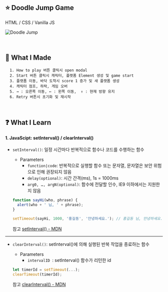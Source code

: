 ## :star: Doodle Jump Game

HTML / CSS / Vanilla JS
<br/>

![Doodle Jump](https://user-images.githubusercontent.com/76716519/198864964-c7a41f9b-b5f5-4377-81e5-2006a1325f6f.gif)

<br/>

## 🔨 What I Made

```
  1. How to play 버튼 클릭시 open modal
  2. Start 버튼 클릭시 캐릭터, 플랫폼 Element 생성 및 game start
  3. 플랫폼 이동, 바닥 도착시 score 1 증가 및 새 플랫폼 생성
  4. 캐릭터 점프, 하락, 게임 오버
  5. → : 오른쪽 이동, ← : 왼쪽 이동,  ↑ : 현재 방향 유지
  6. Retry 버튼시 초기화 및 재시작
```

<br/>

## :question: What I Learn

#### 1. JavaScipt: setInterval() / clearInterval()

- `setInterval()`: 일정 시간마다 반복적으로 함수나 코드를 수행하는 함수

  - Parameters
    - `function|code`: 반복적으로 실행할 함수 또는 문자열, 문자열은 보안 위험으로 인해 권장되지 않음
    - `delay(optional)`: 시간 간격(ms), 1s = 1000ms
    - `arg0, …, argN(optional)`: 함수에 전달할 인수, IE9 이하에서는 지원한지 않음

  ```js
  function sayHi(who, phrase) {
  	alert(who + ' 님, ' + phrase);
  }

  setTimeout(sayHi, 1000, '홍길동', '안녕하세요.'); // 홍길동 님, 안녕하세요.
  ```

  참고 [setInterval() - MDN](https://developer.mozilla.org/en-US/docs/Web/API/setInterval)

---

- `clearInterval()`: setInterval()에 의해 실행된 반복 작업을 종료하는 함수

  - Parameters
    - `intervalID `: setInterval() 함수가 리턴한 id

  ```js
  let timerId = setTimeout(...);
  clearTimeout(timerId);
  ```

  참고 [clearInterval() - MDN](https://developer.mozilla.org/en-US/docs/Web/API/clearInterval)
